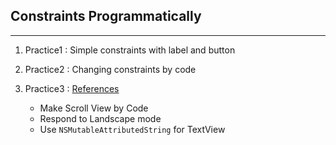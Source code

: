 ## Constraints Programmatically

---

1. Practice1 : Simple constraints with label and button
2. Practice2 : Changing constraints by code
3. Practice3 : [References](https://www.youtube.com/watch?v=9RydRg0ZKaI&list=PL0dzCUj1L5JHdeOlzJtp5zlsdrliJTC7F)

	- Make Scroll View by Code
	- Respond to Landscape mode
	- Use `NSMutableAttributedString` for TextView 
